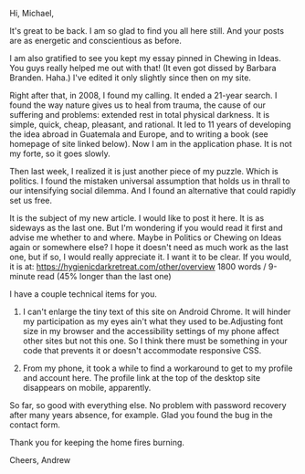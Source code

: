 Hi, Michael,

It's great to be back. I am so glad to find you all here still. And your posts are as energetic and conscientious as before.

I am also gratified to see you kept my essay pinned in Chewing in Ideas. You guys really helped me out with that! (It even got dissed by Barbara Branden. Haha.) I've edited it only slightly since then on my site.

Right after that, in 2008, I found my calling. It ended a 21-year search. I found the way nature gives us to heal from trauma, the cause of our suffering and problems: extended rest in total physical darkness. It is simple, quick, cheap, pleasant, and rational. It led to 11 years of developing the idea abroad in Guatemala and Europe, and to writing a book (see homepage of site linked below). Now I am in the application phase. It is not my forte, so it goes slowly.

Then last week, I realized it is just another piece of my puzzle. Which is politics. I found the mistaken universal assumption that holds us in thrall to our intensifying social dilemma. And I found an alternative that could rapidly set us free.

It is the subject of my new article. I would like to post it here. It is as sideways as the last one. But I'm wondering if you would read it first and advise me whether to and where. Maybe in Politics or Chewing on Ideas again or somewhere else? I hope it doesn't need as much work as the last one, but if so, I would really appreciate it. I want it to be clear. If you would, it is at:
https://hygienicdarkretreat.com/other/overview
1800 words / 9-minute read (45% longer than the last one)

I have a couple technical items for you.

1. I can't enlarge the tiny text of this site on Android Chrome. It will hinder my participation as my eyes ain't what they used to be.Adjusting font size in my browser and the accessibility settings of my phone affect other sites but not this one. So I think there must be something in your code that prevents it or doesn't accommodate responsive CSS. 

2. From my phone, it took a while to find a workaround to get to my profile and account here. The profile link at the top of the desktop site disappears on mobile, apparently.

So far, so good with everything else. No problem with password recovery after many years absence, for example. Glad you found the bug in the contact form.

Thank you for keeping the home fires burning.

Cheers,
Andrew

